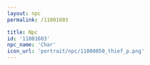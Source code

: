 ```yaml
---
layout: npc
permalink: /11001603

title: Npc
id: '11001603'
npc_name: 'Char'
icon_url: 'portrait/npc/11000050_thief_p.png'
---
```

